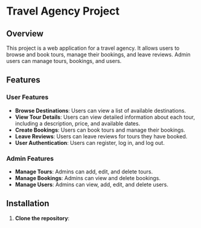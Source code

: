 # Travel Agency Project

## Overview

This project is a web application for a travel agency. It allows users to browse and book tours, manage their bookings, and leave reviews. Admin users can manage tours, bookings, and users.

## Features

### User Features
- **Browse Destinations**: Users can view a list of available destinations.
- **View Tour Details**: Users can view detailed information about each tour, including a description, price, and available dates.
- **Create Bookings**: Users can book tours and manage their bookings.
- **Leave Reviews**: Users can leave reviews for tours they have booked.
- **User Authentication**: Users can register, log in, and log out.

### Admin Features
- **Manage Tours**: Admins can add, edit, and delete tours.
- **Manage Bookings**: Admins can view and delete bookings.
- **Manage Users**: Admins can view, add, edit, and delete users.

## Installation

1. **Clone the repository**: